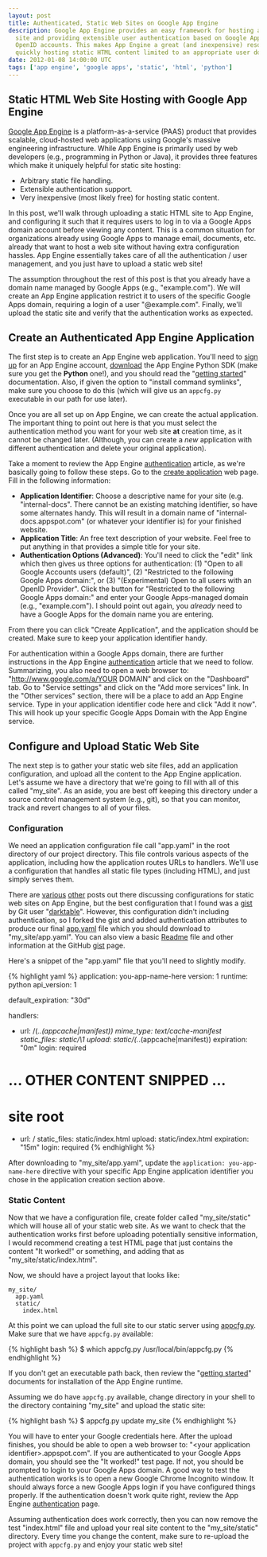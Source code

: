 ```yaml
---
layout: post
title: Authenticated, Static Web Sites on Google App Engine
description: Google App Engine provides an easy framework for hosting a static
  site and providing extensible user authentication based on Google Apps or
  OpenID accounts. This makes App Engine a great (and inexpensive) resource for
  quickly hosting static HTML content limited to an appropriate user domain.
date: 2012-01-08 14:00:00 UTC
tags: ['app engine', 'google apps', 'static', 'html', 'python']
---
```

## Static HTML Web Site Hosting with Google App Engine

[Google App Engine][gae] is a platform-as-a-service (PAAS) product that
provides scalable, cloud-hosted web applications using Google's massive
engineering infrastructure. While App Engine is primarily used by web
developers (e.g., programming in Python or Java), it provides three features
which make it uniquely helpful for static site hosting:

* Arbitrary static file handling.
* Extensible authentication support.
* Very inexpensive (most likely free) for hosting static content.

In this post, we'll walk through uploading a static HTML site to App Engine,
and configuring it such that it requires users to log in to via a Google Apps
domain account before viewing any content. This is a common situation for
organizations already using Google Apps to manage email, documents, etc.
already that want to host a web site without having extra configuration hassles.
App Engine essentially takes care of all the authentication / user management,
and you just have to upload a static web site!

The assumption throughout the rest of this post is that you already have a
domain name managed by Google Apps (e.g., "example.com"). We will create
an App Engine application  restrict it to users of the specific Google Apps
domain, requiring a login of a user "@example.com". Finally, we'll upload the
static site and verify that the authentication works as expected.

<!-- more start -->

## Create an Authenticated App Engine Application

The first step is to create an App Engine web application. You'll need to
[sign up][gae_sign_up] for an App Engine account, [download][gae_download]
the App Engine Python SDK (make sure you get the **Python** one!), and you
should read the "[getting started][gae_intro]" documentation. Also, if given
the option to "install command symlinks", make sure you choose to do this
(which will give us an ``appcfg.py`` executable in our path for use later).

Once you are all set up on App Engine, we can create the actual application.
The important thing to point out here is that you must select the
authentication method you want for your web site **at** creation time, as it
cannot be changed later. (Although, you can create a *new* application with
different authentication and delete your original application).

Take a moment to review the App Engine [authentication][gae_auth] article,
as we're basically going to follow these steps. Go to the
[create application][gae_create] web page. Fill in the following information:

* **Application Identifier**: Choose a descriptive name for your site (e.g.
  "internal-docs". There cannot be an existing matching identifier, so have
  some alternates handy. This will result in a domain name of
  "internal-docs.appspot.com" (or whatever your identifier is) for your
  finished website.
* **Application Title**: An free text description of your website. Feel free to
  put anything in that provides a simple title for your site.
* **Authentication Options (Advanced)**: You'll need to click the "edit" link
  which then gives us three options for authentication: (1) "Open to all Google
  Accounts users (default)", (2) "Restricted to the following Google Apps
  domain:", or (3) "(Experimental) Open to all users with an OpenID Provider".
  Click the button for "Restricted to the following Google Apps domain:" and
  enter your Google Apps-managed domain (e.g., "example.com"). I should point
  out again, you *already* need to have a Google Apps for the domain name you
  are entering.

From there you can click "Create Application", and the application should be
created. Make sure to keep your application identifier handy.

For authentication within a Google Apps domain, there are further instructions
in the App Engine [authentication][gae_auth] article that we need to follow.
Summarizing, you also need to open a web browser to:
"http://www.google.com/a/YOUR DOMAIN" and click on the "Dashboard" tab. Go to
"Service settings" and click on the "Add more services" link. In the
"Other services" section, there will be a place to add an App Engine service.
Type in your application identifier code here and click "Add it now". This
will hook up your specific Google Apps Domain with the App Engine service.

## Configure and Upload Static Web Site

The next step is to gather your static web site files, add an application
configuration, and upload all the content to the App Engine application.
Let's assume we have a directory that we're going to fill with all of this
called "my_site". As an aside, you are best off keeping this directory under a
source control management system (e.g., git), so that you can monitor, track
and revert changes to all of your files.

### Configuration

We need an application configuration file call "app.yaml" in the root directory
of our project directory. This file controls various aspects of the
application, including how the application routes URLs to handlers. We'll
use a configuration that handles all static file types (including HTML), and
just simply serves them.

There are [various][post1] [other][post2] posts out there discussing
configurations for static web sites on App Engine, but the best configuration
that I found was a [gist][dt_gist] by Git user "[darktable][dt_git]".
However, this configuration didn't including authentication, so I forked the
gist and added authentication attributes to produce our final
[app.yaml][gist_app] file which you should download to "my_site/app.yaml".
You can also view a basic [Readme][gist_readme] file and other information at
the GitHub [gist][gist_cfg] page.

Here's a snippet of the "app.yaml" file that you'll need to slightly modify.

{% highlight yaml %}
application: you-app-name-here
version: 1
runtime: python
api_version: 1

default_expiration: "30d"

handlers:
- url: /(.*\.(appcache|manifest))
  mime_type: text/cache-manifest
  static_files: static/\1
  upload: static/(.*\.(appcache|manifest))
  expiration: "0m"
  login: required

# ... OTHER CONTENT SNIPPED ...

# site root
- url: /
  static_files: static/index.html
  upload: static/index.html
  expiration: "15m"
  login: required
{% endhighlight %}

After downloading to "my_site/app.yaml", update the
``application: you-app-name-here`` directive with your specific App Engine
application identifier you chose in the application creation section above.

### Static Content

Now that we have a configuration file, create folder called "my_site/static"
which will house all of your static web site. As we want to check that the
authentication works first before uploading potentially sensitive information,
I would recommend creating a test HTML page that just contains the content
"It worked!" or something, and adding that as "my_site/static/index.html".

Now, we should have a project layout that looks like:

    my_site/
      app.yaml
      static/
        index.html

At this point we can upload the full site to our static server using
[appcfg.py][gae_appcfg]. Make sure that we have ``appcfg.py`` available:

{% highlight bash %}
$ which appcfg.py
/usr/local/bin/appcfg.py
{% endhighlight %}

If you don't get an executable path back, then review the
"[getting started][gae_intro]" documents for installation of the App Engine
runtime.

Assuming we do have ``appcfg.py`` available, change directory in your shell
to the directory containing "my_site" and upload the static site:

{% highlight bash %}
$ appcfg.py update my_site
{% endhighlight %}

You will have to enter your Google credentials here. After the upload
finishes, you should be able to open a web browser to:
"&lt;your application identifier&gt;.appspot.com". If you are authenticated to
your Google Apps domain, you should see the "It worked!" test page. If not, you
should be prompted to login to your Google Apps domain. A good way to test
the authentication works is to open a new Google Chrome Incognito window. It
should always force a new Google Apps login if you have configured things
properly. If the authentication doesn't work quite right, review the
App Engine [authentication][gae_auth] page.

Assuming authentication does work correctly, then you can now remove the
test "index.html" file and upload your real site content to the
"my_site/static" directory. Every time you change the content, make sure
to re-upload the project with ``appcfg.py`` and enjoy your static web site!

[gae]: http://code.google.com/appengine/
[gae_auth]: http://code.google.com/appengine/articles/auth.html
[gae_appcfg]: http://code.google.com/appengine/docs/python/tools/uploadinganapp.html
[gae_create]: http://appengine.google.com/start/createapp
[gae_sign_up]: https://appengine.google.com/
[gae_download]: http://code.google.com/appengine/downloads.html
[gae_intro]: http://code.google.com/appengine/docs/python/gettingstarted/
[post1]: http://blog.engelke.com/2008/07/30/google-appengine-for-web-hosting/
[post2]: http://www.instantfundas.com/2011/02/how-to-host-static-websites-on-google.html
[dt_gist]: https://gist.github.com/873098
[dt_git]: https://github.com/darktable
[gist_cfg]: https://gist.github.com/1570659
[gist_app]: https://gist.github.com/1570659#app.yaml
[gist_readme]: https://gist.github.com/1570659#file_readme.markdown

<!-- more end -->
